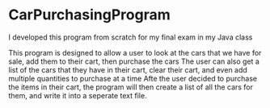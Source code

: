 # CarPurchasingProgram

I developed this program from scratch for my final exam in my Java class

This program is designed to allow a user to look at the cars that we have for sale, add them to their cart, then purchase the cars
The user can also get a list of the cars that they have in their cart, clear their cart, and even add multiple quantities to purchase at a time
Afte the user decided to purchase the items in their cart, the program will then create a list of all the cars for them, and write it into a seperate text file.
